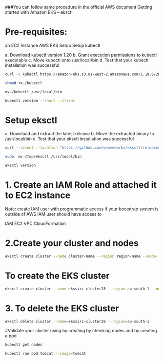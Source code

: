 ###You can follow same procedure in the official AWS document Getting started with Amazon EKS – eksctl
# Pre-requisites:

an EC2 Instance
AWS EKS Setup
Setup kubectl

a. Download kubectl version 1.20
b. Grant execution permissions to kubectl executable
c. Move kubectl onto /usr/local/bin
d. Test that your kubectl installation was successful

```sh
curl -o kubectl https://amazon-eks.s3.us-west-2.amazonaws.com/1.19.6/2021-01-05/bin/linux/amd64/kubectl
```
```sh
chmod +x./kubectl
```
```sh
mv./kubectl /usr/local/bin 
```
```sh
kubectl version --short --client
```
# Setup eksctl
a. Download and extract the latest release
b. Move the extracted binary to /usr/local/bin
c. Test that your eksctl installation was successful

```sh
curl --silent --location "https://github.com/weaveworks/eksctl/releases/latest/download/eksctl_$(uname -s)_amd64.tar.gz" | tar xz -C /tmp
```
```sh
sudo  mv /tmp/eksctl /usr/local/bin
```
```sh
eksctl version
```
# 1.	Create an IAM Role and attached it to EC2 instance
Note: create IAM user with programmatic access if your bootstrap system is outside of AWS
IAM user should have access to

IAM
EC2
VPC
CloudFormation
# 2.Create your cluster and nodes
```sh
eksctl create cluster --name cluster-name --region region-name --node-        type instance-type --nodes-min 2 --nodes-max 2  
```
# To create the EKS cluster
```sh
eksctl create cluster --name ekssiri-cluster28 --region ap-south-1 --node-   type t2.small --nodes-min 2 --nodes-max 2
```
# 3.   To delete the EKS cluster
```sh
eksctl delete cluster --name=ekssiri-cluster28 --region=ap-south-1
```
#Validate your cluster using by creating by checking nodes and by creating a pod
```sh
kubectl get nodes
```
```sh
kubectl run pod tomcat --image=tomcat 
```  
